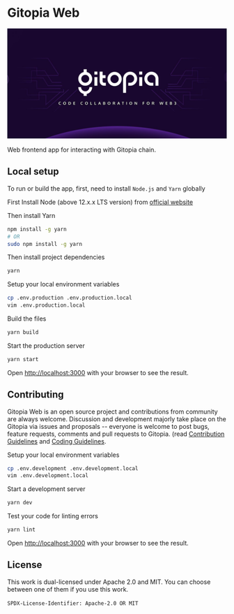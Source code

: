 # Gitopia Web

![Gitopia](public/og-gitopia.jpg)

Web frontend app for interacting with Gitopia chain.

## Local setup

To run or build the app, first, need to install `Node.js` and `Yarn` globally

First Install Node (above 12.x.x LTS version) from [official website](https://nodejs.org/)

Then install Yarn

```bash
npm install -g yarn
# OR
sudo npm install -g yarn
```

Then install project dependencies

```bash
yarn
```

Setup your local environment variables

```bash
cp .env.production .env.production.local
vim .env.production.local
```

Build the files

```bash
yarn build
```

Start the production server

```bash
yarn start
```

Open [http://localhost:3000](http://localhost:3000) with your browser to see the result.

## Contributing

Gitopia Web is an open source project and contributions from community are always welcome. Discussion and development majorly take place on the Gitopia via issues and proposals -- everyone is welcome to post bugs, feature requests, comments and pull requests to Gitopia. (read [Contribution Guidelines](CONTRIBUTING.md) and [Coding Guidelines](CodingGuidelines.md).

Setup your local environment variables

```bash
cp .env.development .env.development.local
vim .env.development.local
```

Start a development server

```bash
yarn dev
```

Test your code for linting errors

```bash
yarn lint
```

Open [http://localhost:3000](http://localhost:3000) with your browser to see the result.

## License

This work is dual-licensed under Apache 2.0 and MIT.
You can choose between one of them if you use this work.

`SPDX-License-Identifier: Apache-2.0 OR MIT`
